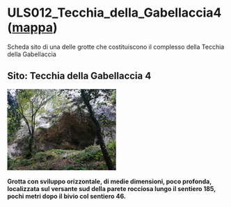 # ULS012_Tecchia_della_Gabellaccia4 ([mappa](https://umap.openstreetmap.fr/it/map/uls012_tecchia_della_gabellaccia4_1075576?scaleControl=false&miniMap=false&scrollWheelZoom=false&zoomControl=true&editMode=disabled&moreControl=true&searchControl=null&tilelayersControl=null&embedControl=null&datalayersControl=true&onLoadPanel=none&captionBar=false&captionMenus=true))
Scheda sito di una delle grotte che costituiscono il complesso della Tecchia della Gabellaccia
## Sito: Tecchia della Gabellaccia 4
[<img src='/vignettes/3wBzM7nZ.jpg' width='250'/>](/vignettes/3wBzM7nZ.jpg) 

**Grotta con sviluppo orizzontale, di medie dimensioni, poco profonda, localizzata sul versante sud della parete rocciosa lungo il sentiero 185, pochi metri dopo il bivio col sentiero 46.**
